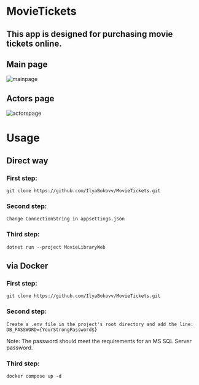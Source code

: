 # MovieTickets
## This app is designed for purchasing movie tickets online.
## Main page
![mainpage](https://github.com/IlyaBokovv/MovieTickets/assets/138998700/9628650a-fde8-4ec6-a6bd-5076d346a3e5)
## Actors page
![actorspage](https://github.com/IlyaBokovv/MovieTickets/assets/138998700/5d3c3211-fa3b-4711-a30f-4a0098310dc5)

# Usage
## Direct way
### First step: 
```
git clone https://github.com/IlyaBokovv/MovieTickets.git
```
### Second step:
```
Change ConnectionString in appsettings.json
```
### Third step:
```
dotnet run --project MovieLibraryWeb
```
## via Docker
### First step: 
```
git clone https://github.com/IlyaBokovv/MovieTickets.git
```
### Second step:
```
Create a .env file in the project's root directory and add the line: DB_PASSWORD={YourStrongPassword$}
```
Note: The password should meet the requirements for an MS SQL Server password.
### Third step:
```
docker compose up -d
```

